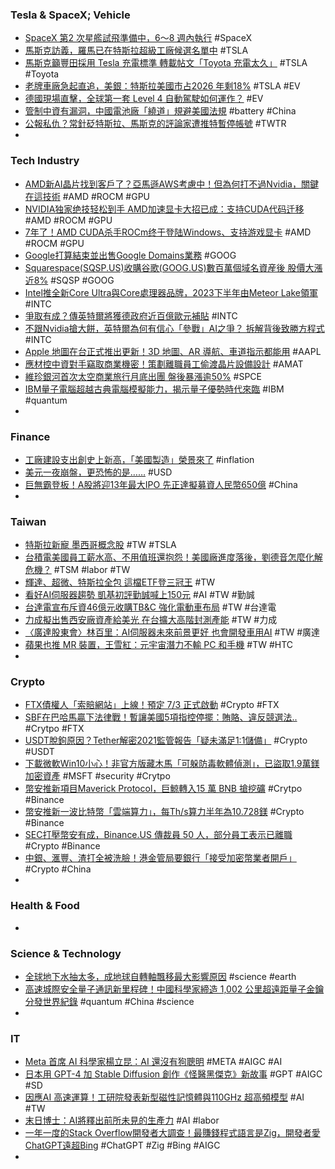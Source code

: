 ### Tesla & SpaceX; Vehicle
- [SpaceX 第2 次星艦試飛準備中，6～8 週內執行](https://technews.tw/2023/06/15/spacex-starship-launch/) #SpaceX
- [馬斯克訪義，羅馬已在特斯拉超級工廠候選名單中](https://technews.tw/2023/06/16/elon-musk-italy/) #TSLA
- [馬斯克籲豐田採用 Tesla 充電標準 轉載帖文「Toyota 充電太久」](https://unwire.hk/2023/06/15/musk-calls-on-toyota-to-adopt-tesla-charging-standard/life-tech/) #TSLA #Toyota
- [老牌車廠急起直追，美銀：特斯拉美國市占2026 年剩18%](https://technews.tw/2023/06/16/teslas-u-s-electric-vehicle-market-share-will-drop-to-18-percent-by-2026/) #TSLA #EV
- [德國現場直擊，全球第一套 Level 4 自動駕駛如何運作？](https://technews.tw/2023/06/16/the-world-first-level4-autodriving/) #EV
- [管制中資有漏洞，中國電池廠「繞道」規避美國法規](https://finance.technews.tw/2023/06/16/different-approaches-of-chinese-battery-makers-alarming-korean-rivals/) #battery #China
- [公報私仇？常針砭特斯拉、馬斯克的評論家遭推特暫停帳號](https://news.cnyes.com/news/id/5216577) #TWTR
-
### Tech Industry
- [AMD新AI晶片找到客戶了？亞馬遜AWS考慮中！但為何打不過Nvidia，關鍵在這技術](https://www.bnext.com.tw/article/75667/amd-data-center-ai-technology) #AMD #ROCM #GPU
- [NVIDIA独家绝技轻松到手 AMD加速显卡大招已成：支持CUDA代码迁移](https://m.mydrivers.com/newsview/875799.html) #AMD #ROCM #GPU
- [7年了！AMD CUDA杀手ROCm终于登陆Windows、支持游戏显卡](https://finance.sina.cn/tech/2023-04-14/detail-imyqivpe6551652.d.html) #AMD #ROCM #GPU
- [Google打算結束並出售Google Domains業務](https://www.ithome.com.tw/news/157386) #GOOG
- [Squarespace(SQSP.US)收購谷歌(GOOG.US)數百萬個域名資産後 股價大漲近8%](https://m.hk.investing.com/news/stock-market-news/article-346263) #SQSP #GOOG
- [Intel推全新Core Ultra與Core處理器品牌，2023下半年由Meteor Lake領軍](https://www.4gamers.com.tw/news/detail/58515/intel-introduces-intel-core-ultra-and-intel-core-processor-brands) #INTC
- [爭取有成？傳英特爾將獲德政府近百億歐元補貼](https://technews.tw/2023/06/16/intel-german-government-subsidies/) #INTC
- [不跟Nvidia搶大餅，英特爾為何有信心「參戰」AI之爭？ 拆解背後致勝方程式](https://www.techbang.com/posts/106564-if-you-dont-grab-the-pie-with-nvidia-why-does-intel-have-the) #INTC
- [Apple 地圖在台正式推出更新！3D 地圖、AR 導航、車道指示都能用](https://applealmond.com/posts/190673) #AAPL
- [應材控中資對手竊取商業機密！策劃離職員工偷渡晶片設備設計](https://technews.tw/2023/06/16/applied-materials-china-spy/) #AMAT
- [維珍銀河首次太空商業旅行月底出團 盤後暴漲逾50%](https://news.cnyes.com/news/id/5216582) #SPCE
- [IBM量子電腦超越古典電腦模擬能力，揭示量子優勢時代來臨](https://www.ithome.com.tw/news/157373) #IBM #quantum
-
### Finance
- [工廠建設支出創史上新高，「美國製造」榮景來了](https://finance.technews.tw/2023/06/16/america-manufacture-coming/) #inflation
- [美元一夜崩盤，更恐怖的是……](https://www.dailyfxasia.com/cn/cmarkets/20230616-24359.html) #USD
- [巨無霸登板！A股將迎13年最大IPO 先正達擬募資人民幣650億](https://news.cnyes.com/news/id/5217061) #China
-
### Taiwan
- [特斯拉新寵 墨西哥概念股](https://tw.stock.yahoo.com/news/特斯拉-墨西哥-充電樁-車用-電動車-023516302.html) #TW #TSLA
- [台積電美國員工薪水高、不用值班還抱怨！美國廠進度落後，劉德音怎麼化解危機？](https://www.bnext.com.tw/article/75687/-tsmc-us-hiring) #TSM #labor #TW
- [輝達、超微、特斯拉全包 這檔ETF登三冠王](https://ctee.com.tw/news/fund/884157.html) #TW
- [看好AI伺服器趨勢 凱基初評勤誠喊上150元](https://ctee.com.tw/news/stocks/884233.html) #AI #TW #勤誠
- [台達電宣布斥資46億元收購TB&C 強化電動車布局](https://news.cnyes.com/news/id/5216488) #TW #台達電
- [力成擬出售西安廠資產給美光 在台擴大高階封測產能](https://news.cnyes.com/news/id/5217298) #TW #力成
- [〈廣達股東會〉林百里：AI伺服器未來前景更好 也會開發車用AI](https://news.cnyes.com/news/id/5217187) #TW #廣達
- [蘋果也推 MR 裝置，王雪紅：元宇宙潛力不輸 PC 和手機](https://technews.tw/2023/06/16/htc-general-meeting-of-shareholders-metaverse/) #TW #HTC
-
### Crypto
- [FTX債權人「索賠網站」上線！預定 7/3 正式啟動](https://www.blocktempo.com/ftx-debt-application-is-online/) #Crypto #FTX
- [SBF在巴哈馬贏下法律戰！暫讓美國5項指控停擺：賄賂、違反競選法..](https://www.blocktempo.com/sbf-won-a-bahamian-court-order/) #Crytpo #FTX
- [USDT脫鉤原因？Tether解密2021監管報告「疑未滿足1:1儲備」](https://www.blocktempo.com/financial-report-from-new-york-attorney-generals-office-investigating-tether-will-launch/) #Crypto #USDT
- [下載微軟Win10小心！非官方版藏木馬「可躲防毒軟體偵測」，已盜取1.9萬鎂加密資產](https://www.blocktempo.com/pirated-windows-builds-with-crypto-stealer-via-efi-partition/) #MSFT #security #Crytpo
- [幣安推新項目Maverick Protocol，巨鯨轉入15 萬 BNB 搶挖礦](https://www.blocktempo.com/binance-new-launchpool-maverick-protocol/) #Crytpo #Binance
- [幣安推新一波比特幣「雲端算力」，每Th/s算力半年為10.728鎂](https://www.blocktempo.com/binance-launches-bitcoin-mining-cloud-services/) #Crypto #Binance
- [SEC打壓幣安有成，Binance.US 傳裁員 50 人，部分員工表示已離職](https://www.blocktempo.com/crypto-giant-binances-us-affiliate-fires-staff-after-sec-charges/) #Crypto #Binance
- [中銀、滙豐、渣打全被洗臉！港金管局要銀行「接受加密幣業者開戶」](https://blockcast.it/2023/06/15/hkma-pushing-for-banks-to-accept-more-crypto-exchanges-as-clients/) #Crypto #China
-
### Health & Food
-
### Science & Technology
- [全球地下水抽太多，成地球自轉軸飄移最大影響原因](https://technews.tw/2023/06/16/groundwater-earth-spin/) #science #earth
- [高速城際安全量子通訊新里程碑！中國科學家締造 1,002 公里超遠距量子金鑰分發世界紀錄](https://technews.tw/2023/06/16/scientists-achieve-1000-km-quantum-key-distribution/) #quantum #China #science
-
### IT
- [Meta 首席 AI 科學家楊立昆：AI 還沒有狗聰明](https://technews.tw/2023/06/16/yann-lecunn-chatgpt-ai/) #META #AIGC #AI
- [日本用 GPT-4 加 Stable Diffusion 創作《怪醫黑傑克》新故事](https://ccc.technews.tw/2023/06/16/gpt-4-stable-diffusion-tekuk-2023/) #GPT #AIGC #SD
- [因應AI 高速運算！工研院發表新型磁性記憶體與110GHz 超高頻模型](https://technews.tw/2023/06/15/technology-and-circuits/) #AI #TW
- [末日博士：AI將釋出前所未見的生產力](https://news.cnyes.com/news/id/5216417) #AI #labor
- [一年一度的Stack Overflow開發者大調查！最賺錢程式語言是Zig，開發者愛ChatGPT遠超Bing](https://www.techbang.com/posts/107246-stack-overflow-developer-survey) #ChatGPT #Zig #Bing #AIGC
-